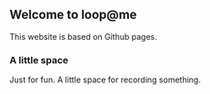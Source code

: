 ## Welcome to loop@me

This website is based on Github pages.

### A little space

 Just for fun.
 A little space for recording something.
 
